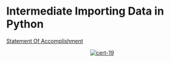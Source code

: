 # Intermediate Importing Data in Python

[Statement Of Accomplishment]()

 <p align='center'>
  <a href="#">
    <img src='' alt="cert-19">
  </a>
</p>
